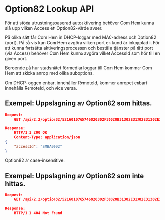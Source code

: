 # Option82 Lookup API

För att stöda utrustningsbaserad autoaktivering behöver Com Hem kunna slå upp vilken Access ett Option82-värde avser.

På olika sätt får Com Hem in DHCP-loggar med MAC-adress och Option82 (port). På så vis kan Com Hem avgöra vilken port en kund är inkopplad i. För att kunna fortsätta aktiveringsprocessen och beställa tjänster på rätt port (via Access) behöver Com Hem kunna avgöra vilket AccessId som hör till en given port.

Beroende på hur stadsnätet förmedlar loggar till Com Hem kommer Com Hem att skicka anrop med olika suboptions.

Om DHCP-loggen enbart innehåller RemoteId, kommer anropet enbart innehålla RemoteId, och vice versa.

## Exempel: Uppslagning av Option82 som hittas.

```json
Request:
    GET /api/2.2/option82/5216010765746820302F31020B31302E31302E31302E3130

Response:
    HTTP/1.1 200 OK
    Content-Type: application/json
{
    "accessId": "SMBA0002"
}
```

Option82 är case-insensitive.

## Exempel: Uppslagning av Option82 som inte hittas.

```json
Request:
    GET /api/2.2/option82/5216010765746820302F31020B31302E31302E31302E3130

Response:
    HTTP/1.1 404 Not Found
```


